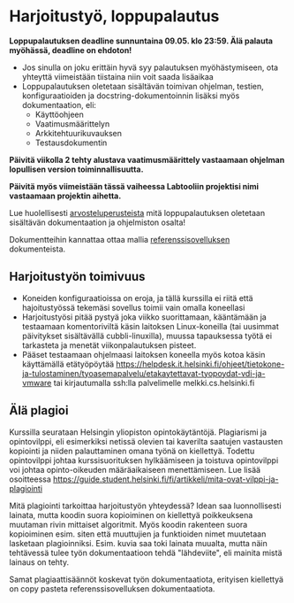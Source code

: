 <!-- TODO -->

# Harjoitustyö, loppupalautus

**Loppupalautuksen deadline sunnuntaina 09.05. klo 23:59. Älä palauta myöhässä, deadline on ehdoton!**

- Jos sinulla on joku erittäin hyvä syy palautuksen myöhästymiseen, ota yhteyttä viimeistään tiistaina niin voit saada lisäaikaa
- Loppupalautuksen oletetaan sisältävän toimivan ohjelman, testien, konfiguraatioiden ja docstring-dokumentoinnin lisäksi myös dokumentaation, eli:
  - Käyttöohjeen
  - Vaatimusmäärittelyn
  - Arkkitehtuurikuvauksen
  - Testausdokumentin

**Päivitä viikolla 2 tehty alustava vaatimusmäärittely vastaamaan ohjelman lopullisen version toiminnallisuutta.**

**Päivitä myös viimeistään tässä vaiheessa Labtooliin projektisi nimi vastaamaan projektin aihetta.**

Lue huolellisesti [arvosteluperusteista](../materiaali/arvosteluperusteet.md) mitä loppupalautuksen oletetaan sisältävän dokumentaation ja ohjelmiston osalta!

Dokumentteihin kannattaa ottaa mallia [referenssisovelluksen](https://github.com/ohjelmistotekniikka-hy/python-todo-app) dokumenteista.

## Harjoitustyön toimivuus

- Koneiden konfiguraatioissa on eroja, ja tällä kurssilla ei riitä että hajoitustyössä tekemäsi sovellus toimii vain omalla koneellasi
- Harjoitustyösi pitää pystyä joka viikko suorittamaan, kääntämään ja testaamaan komentoriviltä käsin laitoksen Linux-koneilla (tai uusimmat päivitykset sisältävällä cubbli-linuxilla), muussa tapauksessa työtä ei tarkasteta ja menetät viikonpalautuksen pisteet.
- Pääset testaamaan ohjelmaasi laitoksen koneella myös kotoa käsin käyttämällä etätyöpöytää https://helpdesk.it.helsinki.fi/ohjeet/tietokone-ja-tulostaminen/tyoasemapalvelu/etakaytettavat-tyopoydat-vdi-ja-vmware tai kirjautumalla ssh:lla palvelimelle melkki.cs.helsinki.fi

## Älä plagioi

Kurssilla seurataan Helsingin yliopiston opintokäytäntöjä. Plagiarismi ja opintovilppi, eli esimerkiksi netissä olevien tai kaverilta saatujen vastausten kopiointi ja niiden palauttaminen omana työnä on kiellettyä. Todettu opintovilppi johtaa kurssisuorituksen hylkäämiseen ja toistuva opintovilppi voi johtaa opinto-oikeuden määräaikaiseen menettämiseen. Lue lisää osoitteessa https://guide.student.helsinki.fi/fi/artikkeli/mita-ovat-vilppi-ja-plagiointi


Mitä plagiointi tarkoittaa harjoitustyön yhteydessä? Idean saa luonnollisesti lainata, mutta koodin suora kopioiminen on kiellettyä poikkeuksena muutaman rivin mittaiset algoritmit. Myös koodin rakenteen suora kopioiminen esim. siten että muuttujien ja funktioiden nimet muutetaan lasketaan plagioinniksi. Esim. kuvia saa toki lainata muualta, mutta näin tehtävessä tulee työn dokumentaatioon tehdä "lähdeviite", eli mainita mistä lainaus on tehty.

Samat plagiaattisäännöt koskevat työn dokumentaatiota, erityisen kiellettyä on copy pasteta referenssisovelluksen dokumentaatiota.
